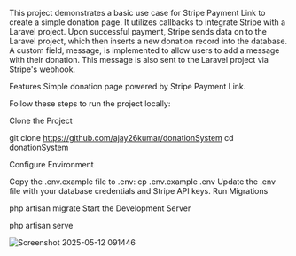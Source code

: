This project demonstrates a basic use case for Stripe Payment Link to create a simple donation page. It utilizes callbacks to integrate Stripe with a Laravel project. Upon successful payment, Stripe sends data on to the Laravel project, which then inserts a new donation record into the database. A custom field, message, is implemented to allow users to add a message with their donation. This message is also sent to the Laravel project via Stripe's webhook.

Features
Simple donation page powered by Stripe Payment Link.

Follow these steps to run the project locally:

Clone the Project

git clone https://github.com/ajay26kumar/donationSystem
cd donationSystem

Configure Environment

Copy the .env.example file to .env:
cp .env.example .env
Update the .env file with your database credentials and Stripe API keys.
Run Migrations

php artisan migrate
Start the Development Server

php artisan serve


![Screenshot 2025-05-12 091446](https://github.com/user-attachments/assets/616ad976-98b6-4a1b-bbae-2d12bfeadb39)
